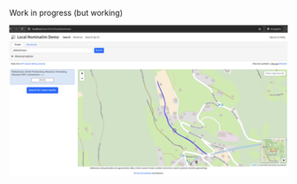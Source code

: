 Work in progress (but working)

![local served map with nominatim-ui demo using wms maps](img/osm-nominatim-screenshot.png)

